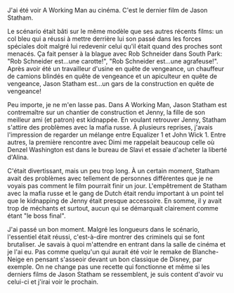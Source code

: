 J'ai été voir A Working Man au cinéma. C'est le dernier film de Jason Statham.

Le scénario était bâti sur le même modèle que ses autres récents films: un col bleu qui a réussi à mettre derrière lui son passé dans les forces spéciales doit malgré lui redevenir celui qu'il était quand des proches sont menacés. Ça fait penser à la blague avec Rob Schneider dans South Park: "Rob Schneider est...une carotte!", "Rob Schneider est...une agrafeuse!". Après avoir été un travailleur d'usine en quête de vengeance, un chauffeur de camions blindés en quête de vengeance et un apiculteur en quête de vengeance, Jason Statham est...un gars de la construction en quête de vengeance!

Peu importe, je ne m'en lasse pas. Dans A Working Man, Jason Statham est contremaître sur un chantier de construction et Jenny, la fille de son meilleur ami (et patron) est kidnappée. En voulant retrouver Jenny, Statham s'attire des problèmes avec la mafia russe. À plusieurs reprises, j'avais l'impression de regarder un mélange entre Equalizer 1 et John Wick 1. Entre autres, la première rencontre avec Dimi me rappelait beaucoup celle où Denzel Washington est dans le bureau de Slavi et essaie d'acheter la liberté d'Alina.

C'était divertissant, mais un peu trop long. À un certain moment, Statham avait des problèmes avec tellement de personnes différentes que je ne voyais pas comment le film pourrait finir un jour. L'empêtrement de Statham avec la mafia russe et le gang de Dutch était rendu important à un point tel que le kidnapping de Jenny était presque accessoire. En somme, il y avait trop de méchants et surtout, aucun qui se démarquait clairement comme étant "le boss final".

J'ai passé un bon moment. Malgré les longueurs dans le scénario, l'essentiel était réussi, c'est-à-dire montrer des criminels qui se font brutaliser. Je savais à quoi m'attendre en entrant dans la salle de cinéma et je l'ai eu. Pas comme quelqu'un qui aurait été voir le remake de Blanche-Neige en pensant s'asseoir devant un bon classique de Disney, par exemple. On ne change pas une recette qui fonctionne et même si les derniers films de Jason Statham se ressemblent, je suis content d'avoir vu celui-ci et j'irai voir le prochain.
